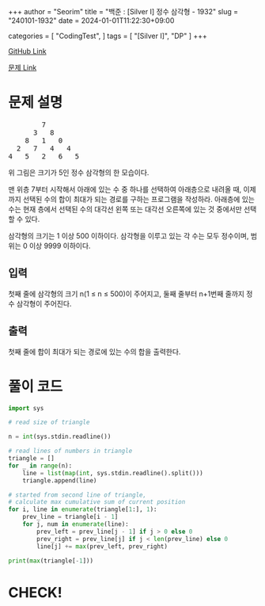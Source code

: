 +++
author = "Seorim"
title =  "백준 : [Silver I] 정수 삼각형 - 1932"
slug = "240101-1932"
date = 2024-01-01T11:22:30+09:00

categories = [
    "CodingTest",
]
tags = [
    "[Silver I]", "DP"
]
+++

[GitHub Link](https://github.com/srlee056/algorithm-study/tree/dcc4f88c02c4b978fe00f4b7feb570502d82c732/%EB%B0%B1%EC%A4%80/Silver/1932.%E2%80%85%EC%A0%95%EC%88%98%E2%80%85%EC%82%BC%EA%B0%81%ED%98%95)

[문제 Link](https://www.acmicpc.net/problem/1932)

# 문제 설명

<pre>        7
      3   8
    8   1   0
  2   7   4   4
4   5   2   6   5</pre>

<p>위 그림은 크기가 5인 정수 삼각형의 한 모습이다.</p>

<p>맨 위층 7부터 시작해서 아래에 있는 수 중 하나를 선택하여 아래층으로 내려올 때, 이제까지 선택된 수의 합이 최대가 되는 경로를 구하는 프로그램을 작성하라. 아래층에 있는 수는 현재 층에서 선택된 수의 대각선 왼쪽 또는 대각선 오른쪽에 있는 것 중에서만 선택할 수 있다.</p>

<p>삼각형의 크기는 1 이상 500 이하이다. 삼각형을 이루고 있는 각 수는 모두 정수이며, 범위는 0 이상 9999 이하이다.</p>

## 입력

 <p>첫째 줄에 삼각형의 크기 n(1 ≤ n ≤ 500)이 주어지고, 둘째 줄부터 n+1번째 줄까지 정수 삼각형이 주어진다.</p>

## 출력

 <p>첫째 줄에 합이 최대가 되는 경로에 있는 수의 합을 출력한다.</p>

# 풀이 코드

```python
import sys

# read size of triangle

n = int(sys.stdin.readline())

# read lines of numbers in triangle
triangle = []
for _ in range(n):
    line = list(map(int, sys.stdin.readline().split()))
    triangle.append(line)

# started from second line of triangle,
# calculate max cumulative sum of current position
for i, line in enumerate(triangle[1:], 1):
    prev_line = triangle[i - 1]
    for j, num in enumerate(line):
        prev_left = prev_line[j - 1] if j > 0 else 0
        prev_right = prev_line[j] if j < len(prev_line) else 0
        line[j] += max(prev_left, prev_right)

print(max(triangle[-1]))
```

# CHECK!
